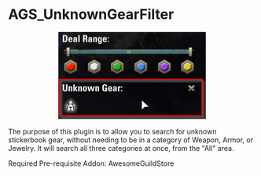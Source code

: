 # AGS_UnknownGearFilter

<center><img src="..\image.png" alt="Screenshot" width=300px/></center>

The purpose of this plugin is to allow you to search for unknown stickerbook gear, without needing to be in a category of Weapon, Armor, or Jewelry.  It will search all three categories at once, from the "All" area.

Required Pre-requisite Addon:
AwesomeGuildStore